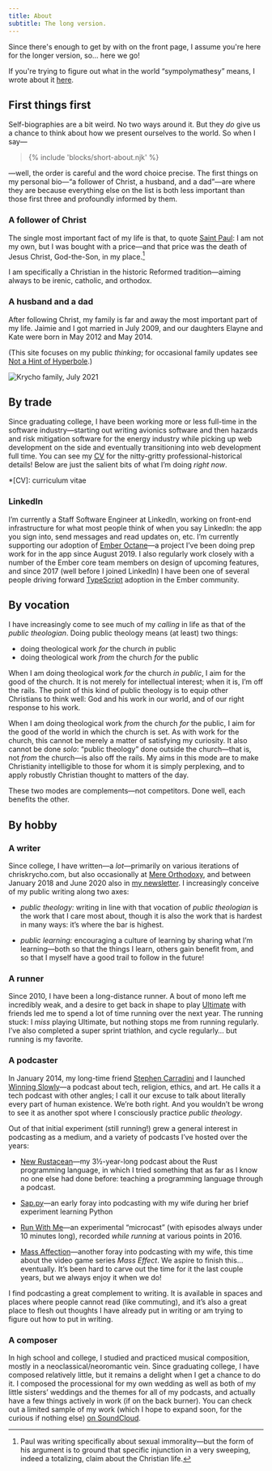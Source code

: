 ```yaml
---
title: About
subtitle: The long version.
---
```


Since there's enough to get by with on the front page, I assume you're here for the longer version, so… here we go!

<aside>

If you're trying to figure out what in the world “sympolymathesy” means, I wrote about it [here](https://v5.chriskrycho.com/journal/relaunch!/#1-new-site-title).

</aside>

## First things first

Self-biographies are a bit weird. No two ways around it. But they *do* give us a chance to think about how we present ourselves to the world. So when I say—

<blockquote>
{% include 'blocks/short-about.njk' %}
</blockquote>

—well, the order is careful and the word choice precise. The first things on my personal bio—“a follower of Christ, a husband, and a dad”—are where they are because everything else on the list is both less important than those first three and profoundly informed by them.

### A follower of Christ

The single most important fact of my life is that, to quote [Saint Paul](https://www.esv.org/1+Corinthians+6/): I am not my own, but I was bought with a price—and that price was the death of Jesus Christ, God-the-Son, in my place.[^on-1-cor-6]

I am specifically a Christian in the historic Reformed tradition—aiming always to be irenic, catholic, and orthodox.

[^on-1-cor-6]: Paul was writing specifically about sexual immorality—but the form of his argument is to ground that specific injunction in a very sweeping, indeed a totalizing, claim about the Christian life.

### A husband and a dad

After following Christ, my family is far and away the most important part of my life. Jaimie and I got married in July 2009, and our daughters Elayne and Kate were born in May 2012 and May 2014.

(This site focuses on my public *thinking*; for occasional family updates see [Not a Hint of Hyperbole](https://krycho.com).)

![Krycho family, July 2021](https://cdn.chriskrycho.com/file/chriskrycho-com/images/dnm-2021.jpg)

## By trade

Since graduating college, I have been working more or less full-time in the software industry—starting out writing avionics software and then hazards and risk mitigation software for the energy industry while picking up web development on the side and eventually transitioning into web development full time. You can see my [CV](/cv/) for the nitty-gritty professional-historical details! Below are just the salient bits of what I’m doing *right now*.

*[CV]: curriculum vitae

### LinkedIn

I’m currently a Staff Software Engineer at LinkedIn, working on front-end infrastructure for what most people think of when you say LinkedIn: the app you sign into, send messages and read updates on, etc. I’m currently supporting our adoption of [Ember Octane]—a project I’ve been doing prep work for in the app since August 2019. I also regularly work closely with a number of the Ember core team members on design of upcoming features, and since 2017 (well before I joined LinkedIn) I have been one of several people driving forward [TypeScript] adoption in the Ember community.

[Ember Octane]: https://emberjs.com/editions/octane/
[TypeScript]: https://www.typescriptlang.org

## By vocation

I have increasingly come to see much of my *calling* in life as that of the <i>public theologian</i>. Doing public theology means (at least) two things:

- doing theological work *for* the church *in* public
- doing theological work *from* the church *for* the public

When I am doing theological work *for* the church *in public*, I aim for the good of the church. It is not merely for intellectual interest; when it is, I’m off the rails. The point of this kind of public theology is to equip other Christians to think well: God and his work in our world, and of our right response to his work.

When I am doing theological work *from* the church *for* the public, I aim for the good of the world in which the church is set. As with work for the church, this cannot be merely a matter of satisfying my curiosity. It also cannot be done *solo*: “public theology” done outside the church—that is, not *from* the church—is also off the rails. My aims in this mode are to make Christianity intelligible to those for whom it is simply perplexing, and to apply robustly Christian thought to matters of the day.

These two modes are complements—not competitors. Done well, each benefits the other.

## By hobby

### A writer

Since college, I have written—a *lot*—primarily on various iterations of chriskrycho.com, but also occasionally at [Mere Orthodoxy], and between January 2018 and June 2020 also in [my newsletter]. I increasingly conceive of my public writing along two axes:

[Mere Orthodoxy]: https://mereorthodoxy.com
[my newsletter]: https://buttondown.email/chriskrycho

- <i>public theology:</i> writing in line with that vocation of <i>public theologian</i> is the work that I care most about, though it is also the work that is hardest in many ways: it’s where the bar is highest.

- <i>public learning:</i> encouraging a culture of learning by sharing what I’m learning—both so that the things I learn, others gain benefit from, and so that I myself have a good trail to follow in the future!

### A runner

Since 2010, I have been a long-distance runner. A bout of mono left me incredibly weak, and a desire to get back in shape to play [Ultimate] with friends led me to spend a lot of time running over the next year. The running stuck: I *miss* playing Ultimate, but nothing stops me from running regularly. I’ve also completed a super sprint triathlon, and cycle regularly… but running is my favorite.

[Ultimate]: https://en.wikipedia.org/wiki/Ultimate_(sport)

### A podcaster

In January 2014, my long-time friend [Stephen Carradini] and I launched [Winning Slowly]—a podcast about tech, religion, ethics, and art. He calls it a tech podcast with other angles; I call it our excuse to talk about literally every part of human existence. We’re both right. And you wouldn’t be wrong to see it as another spot where I consciously practice <i>public theology</i>.

[Stephen Carradini]: https://stephencarradini.com
[Winning Slowly]: https://winningslowly.org

Out of that initial experiment (still running!) grew a general interest in podcasting as a medium, and a variety of podcasts I’ve hosted over the years:

- [New Rustacean](https://newrustacean.com)—my 3½-year-long podcast about the Rust programming language, in which I tried something that as far as I know no one else had done before: teaching a programming language through a podcast.

- [Sap.py](https://sap-py.krycho.com)—an early foray into podcasting with my wife during her brief experiment learning Python

- [Run With Me](https://runwith.chriskrycho.com)—an experimental “microcast” (with episodes always under 10 minutes long), recorded *while running* at various points in 2016.

- [Mass Affection](https://massaffection.com)—another foray into podcasting with my wife, this time about the video game series <cite>Mass Effect</cite>. We aspire to finish this… eventually. It’s been hard to carve out the time for it the last couple years, but we always enjoy it when we do!

I find podcasting a great complement to writing. It is available in spaces and places where people cannot read (like commuting), and it’s also a great place to flesh out thoughts I have already put in writing or am trying to figure out how to put in writing.

### A composer

In high school and college, I studied and practiced musical composition, mostly in a neoclassical/neoromantic vein. Since graduating college, I have composed relatively little, but it remains a delight when I get a chance to do it. I composed the processional for my own wedding as well as both of my little sisters’ weddings and the themes for all of my podcasts, and actually have a few things actively in work (if on the back burner). You can check out a limited sample of my work (which I hope to expand soon, for the curious if nothing else) [on SoundCloud].

[on SoundCloud]: https://soundcloud.com/chriskrycho/tracks
